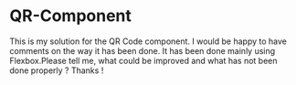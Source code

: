# QR-Component
This is my solution for the QR Code component. I would be happy to have comments on the way it has been done. It has been done mainly using Flexbox.Please tell me, what could be improved and what has not been done properly ? Thanks !

